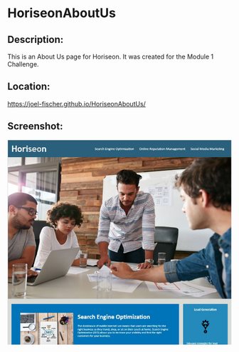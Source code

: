 # HoriseonAboutUs

## Description:
This is an About Us page for Horiseon.  It was created for the Module 1 Challenge.

## Location: 
https://joel-fischer.github.io/HoriseonAboutUs/

## Screenshot: 
![Website Screenshot](./assets/images/Screenshot.JPG)